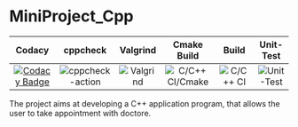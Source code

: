 # MiniProject_Cpp
|Codacy|cppcheck|Valgrind|Cmake Build|Build|Unit-Test|
|:--:|:--:|:--:|:--:|:--:|:--:|
|[![Codacy Badge](https://app.codacy.com/project/badge/Grade/8690efc1a4b24c0691dcd90080042c01)](https://www.codacy.com/gh/99002646/MiniProject_Cpp/dashboard?utm_source=github.com&amp;utm_medium=referral&amp;utm_content=99002646/MiniProject_Cpp&amp;utm_campaign=Badge_Grade)|![cppcheck-action](https://github.com/99002646/MiniProject_Cpp/workflows/cppcheck-action/badge.svg?branch=main)|![Valgrind](https://github.com/99002646/MiniProject_Cpp/workflows/Valgrind/badge.svg?branch=main)|![C/C++ CI/Cmake](https://github.com/99002508/Indata-Sudoku/workflows/C/C++%20CI/Cmake/badge.svg)|![C/C++ CI](https://github.com/99002508/Indata-Sudoku/workflows/C/C++%20CI/badge.svg)|![Unit-Test](https://github.com/99002508/Indata-Sudoku/workflows/Unit-Test/badge.svg?branch=master)|


The project aims at developing a C++ application program, that allows the user to take appointment with doctore.
